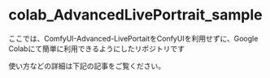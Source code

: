 # colab_AdvancedLivePortrait_sample

ここでは、ComfyUI-Advanced-LivePortaitをConfyUIを利用せずに、Google Colabにて簡単に利用できるようにしたリポジトリです　

使い方などの詳細は下記の記事をご覧ください。


